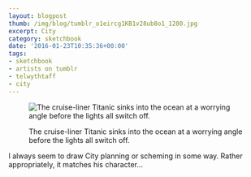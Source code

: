 ```yaml
---
layout: blogpost
thumb: /img/blog/tumblr_o1eircg1KB1v28ub8o1_1280.jpg
excerpt: City
category: sketchbook
date: '2016-01-23T10:35:36+00:00'
tags:
- sketchbook
- artists on tumblr
- telwythtaff
- city
---
```


<figure class="article_img">
<img src="/img/blog/tumblr_o1eircg1KB1v28ub8o1_1280.jpg" alt="The cruise-liner Titanic sinks into the ocean at a worrying angle before the lights all switch off." data-orig-height="600" data-orig-width="500">
<figcaption><p>The cruise-liner Titanic sinks into the ocean at a worrying angle before the lights all switch off.</p></figcaption>
</figure>

I always seem to draw City planning or scheming in some way. Rather appropriately, it matches his character…&nbsp;

